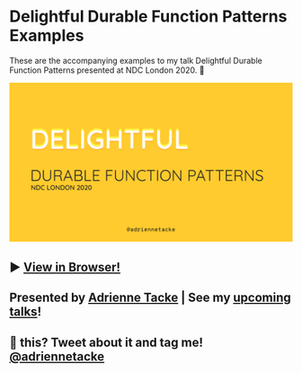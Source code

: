﻿# Delightful Durable Function Patterns Examples

These are the accompanying examples to my talk Delightful Durable Function Patterns presented at NDC London 2020. 🥂

![Cover slide](./cover.png)
## ▶ [View in Browser!](https://adriennetacke.github.io/delightful-durable-function-patterns/)

## Presented by [Adrienne Tacke](https://www.adrienne.io) | See my [upcoming talks](https://blog.adrienne.io/speaking)!

## 💛 this? Tweet about it and tag me! [@adriennetacke](https://www.twitter.com/AdrienneTacke)


